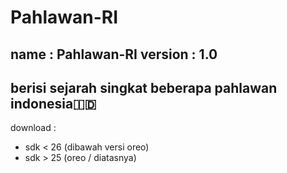 # Pahlawan-RI
name    : Pahlawan-RI
version : 1.0
----------------------------------------------------
berisi sejarah singkat beberapa pahlawan indonesia🇮🇩
----------------------------------------------------
download :  
 - sdk < 26 (dibawah versi oreo)
 - sdk > 25 (oreo / diatasnya)
